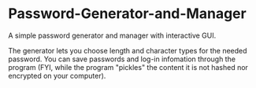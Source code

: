 # Password-Generator-and-Manager

A simple password generator and manager with interactive GUI.

The generator lets you choose length and character types for the needed password.
You can save passwords and log-in infomation through the program (FYI, while the program "pickles" the content it is not hashed nor encrypted on your computer).
